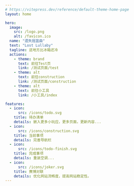 ```yaml
---
# https://vitepress.dev/reference/default-theme-home-page
layout: home

hero:
  image:
    src: /logo.png
    alt: /favicon.ico
  name: "遗失摇篮曲"
  text: "Lost Lullaby"
  tagline: 这地方比冰箱还冷
  actions:
    - theme: brand
      text: 前往Test页
      link: /测试页面/test
    - theme: alt
      text: 前往construction
      link: /测试页面/construction
    - theme: alt
      text: 前往小工具
      link: /小工具/index

features:
  - icon:
      src: /icons/todo.svg
    title: 待办清单
    details: 嵌入更多小玩应，更多页面，更新内容...
  - icon:
      src: /icons/construction.svg
    title: 当前事项
    details: 完善导航栏
  - icon:
      src: /icons/todo-finish.svg
    title: 完成事项
    details: 重装空调...
  - icon:
      src: /icons/joker.svg
    title: 赛博对联
    details: 优化网站流畅度，提高网站稳定性。
---
```


<DataPanel />
